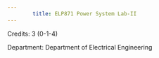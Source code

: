 ```yaml
---
        title: ELP871 Power System Lab-II
---
```

Credits: 3 (0-1-4)

Department: Department of Electrical Engineering

